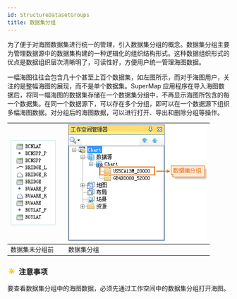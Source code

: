 ```yaml
---
id: StructureDatasetGroups
title: 数据集分组
---
```

为了便于对海图数据集进行统一的管理，引入数据集分组的概念。数据集分组主要为管理数据源中的数据集构建的一种逻辑化的组织结构形式。这种数据组织形式的优点是数据组织层次清晰明了，可读性好，方便用户统一管理海图数据。

一幅海图往往会包含几十个甚至上百个数据集，如左图所示，而对于海图用户，关注的是整幅海图的展现，而不是单个数据集。SuperMap 应用程序在导入海图数据后，将同一幅海图的数据集存储在一个数据集分组中，不再显示海图所包含的每一个数据集。在同一个数据源下，可以存在多个分组，即可以在一个数据源下组织多幅海图数据。对分组后的海图数据，可以进行打开、导出和删除分组等操作。

![](img/NotGroup.png) |  | ![](img/DatasetGroup.png)  
---|---|---  
数据集未分组前 | | 数据集分组  
  
### ![](../../../img/note.png) 注意事项

要查看数据集分组中的海图数据，必须先通过工作空间中的数据集分组打开海图。

